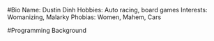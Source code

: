 #Bio
Name: Dustin Dinh
Hobbies: Auto racing, board games
Interests: Womanizing, Malarky
Phobias: Women, Mahem, Cars

#Programming Background
